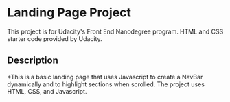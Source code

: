 # Landing Page Project
This project is for Udacity's Front End Nanodegree program. HTML and CSS starter code provided by Udacity.



## Description


*This is a basic landing page that uses Javascript to create a NavBar dynamically and to highlight sections when scrolled. The project uses HTML, CSS, and Javascript.



